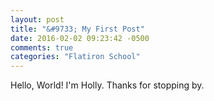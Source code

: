 ```yaml
---
layout: post
title: "&#9733; My First Post"
date: 2016-02-02 09:23:42 -0500
comments: true
categories: "Flatiron School"
---
```


Hello, World! I'm Holly. Thanks for stopping by.